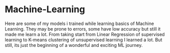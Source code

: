 # Machine-Learning
Here are some of my models i trained while learning basics of Machine Learning. 
They may be prone to errors, some have low accuracy but still it made me learn
a lot. From taking start from Linear Regression of supervised learning to K-means
clustering of unsupervised learning I learned a lot. But still, its just the beginning
of a wonderful and exciting ML journey.
